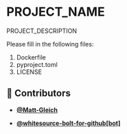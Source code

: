 <!-- DO NOT REMOVE - contributor_list:data:start:["Matt-Gleich", "whitesource-bolt-for-github[bot]"]:end -->
# PROJECT_NAME

PROJECT_DESCRIPTION

Please fill in the following files:

1. Dockerfile
2. pyproject.toml
3. LICENSE

<!-- DO NOT REMOVE - contributor_list:start -->
## 👥 Contributors


- **[@Matt-Gleich](https://github.com/Matt-Gleich)**

- **[@whitesource-bolt-for-github[bot]](https://github.com/apps/whitesource-bolt-for-github)**

<!-- DO NOT REMOVE - contributor_list:end -->